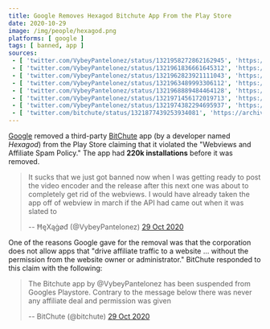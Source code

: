 ```yaml
---
title: Google Removes Hexagod Bitchute App From the Play Store
date: 2020-10-29
image: /img/people/hexagod.png
platforms: [ google ]
tags: [ banned, app ]
sources:
 - [ 'twitter.com/VybeyPantelonez/status/1321958272862162945', 'https://archive.is/rx5OC' ]
 - [ 'twitter.com/VybeyPantelonez/status/1321961836661645312', 'https://archive.is/3Z5qE' ]
 - [ 'twitter.com/VybeyPantelonez/status/1321962823921111043', 'https://archive.is/tDpP0' ]
 - [ 'twitter.com/VybeyPantelonez/status/1321963489993306112', 'https://archive.is/uF4QH' ]
 - [ 'twitter.com/VybeyPantelonez/status/1321968889484464128', 'https://archive.is/674sJ' ]
 - [ 'twitter.com/VybeyPantelonez/status/1321971456172019713', 'https://archive.is/Jz34L' ]
 - [ 'twitter.com/VybeyPantelonez/status/1321974382294695937', 'https://archive.is/l13GN' ]
 - [ 'twitter.com/bitchute/status/1321877439253934081', 'https://archive.is/RVmaj' ]
---
```


[Google](/google/) removed a third-party [BitChute](/alttech/bitchute/) app (by
a developer named _Hexagod_) from the Play Store claiming that it violated the
"Webviews and Affiliate Spam Policy." The app had **220k installations** before
it was removed.

> It sucks that we just got banned now when I was getting ready to post the
> video encoder and the release after this next one was about to completely get
> rid of the webviews. I would have already taken the app off of webview in
> march if the API had came out when it was slated to
>
> -- ĦęΧąġøđ (@VybeyPantelonez) [29 Oct 2020](https://archive.is/rx5OC)

One of the reasons Google gave for the removal was that the corporation does
not allow apps that "drive affiliate traffic to a website ... without the
permission from the website owner or administrator." BitChute responded to this
claim with the following:

> The Bitchute app by @VybeyPantelonez has been suspended from Googles
> Playstore. Contrary to the message below there was never any affiliate deal
> and permission was given
>
> -- BitChute (@bitchute) [29 Oct 2020](https://archive.is/RVmaj)
